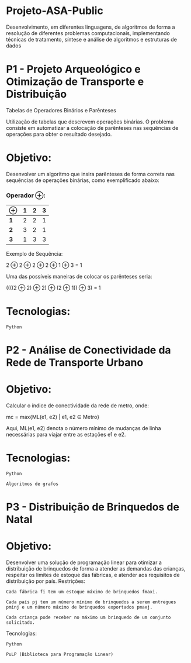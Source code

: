 # Projeto-ASA-Public
Desenvolvimento, em diferentes linguagens, de algoritmos de forma a resolução de diferentes problemas computacionais, implementando técnicas de tratamento, síntese e análise de algoritmos e estruturas de dados

# P1 - Projeto Arqueológico e Otimização de Transporte e Distribuição

Tabelas de Operadores Binários e Parênteses

Utilização de tabelas que descrevem operações binárias. O problema consiste em automatizar a colocação de parênteses nas sequências de operações para obter o resultado desejado.

# Objetivo:

Desenvolver um algoritmo que insira parênteses de forma correta nas sequências de operações binárias, como exemplificado abaixo:

### Operador ⊕:

| ⊕   | **1**   | **2**   | **3**   |
| --- | --- | --- | --- |
| **1**   | 2   | 2   | 1   |
| **2**   | 3   | 2   | 1   |
| **3**   | 1   | 3   | 3   |


Exemplo de Sequência:

2 ⊕ 2 ⊕ 2 ⊕ 2 ⊕ 1 ⊕ 3 = 1

Uma das possíveis maneiras de colocar os parênteses seria:

((((2 ⊕ 2) ⊕ 2) ⊕ (2 ⊕ 1)) ⊕ 3) = 1

# Tecnologias:

    Python

# P2 - Análise de Conectividade da Rede de Transporte Urbano

# Objetivo:

Calcular o índice de conectividade da rede de metro, onde:

mc = max{ML(e1, e2) | e1, e2 ∈ Metro}

Aqui, ML(e1, e2) denota o número mínimo de mudanças de linha necessárias para viajar entre as estações e1 e e2.
# Tecnologias:

    Python

    Algoritmos de grafos

# P3 - Distribuição de Brinquedos de Natal

# Objetivo:

Desenvolver uma solução de programação linear para otimizar a distribuição de brinquedos de forma a atender as demandas das crianças, respeitar os limites de estoque das fábricas, e atender aos requisitos de distribuição por país.
Restrições:

    Cada fábrica fi tem um estoque máximo de brinquedos fmaxi.

    Cada país pj tem um número mínimo de brinquedos a serem entregues pminj e um número máximo de brinquedos exportados pmaxj.

    Cada criança pode receber no máximo um brinquedo de um conjunto solicitado.

Tecnologias:

    Python

    PuLP (Biblioteca para Programação Linear)
